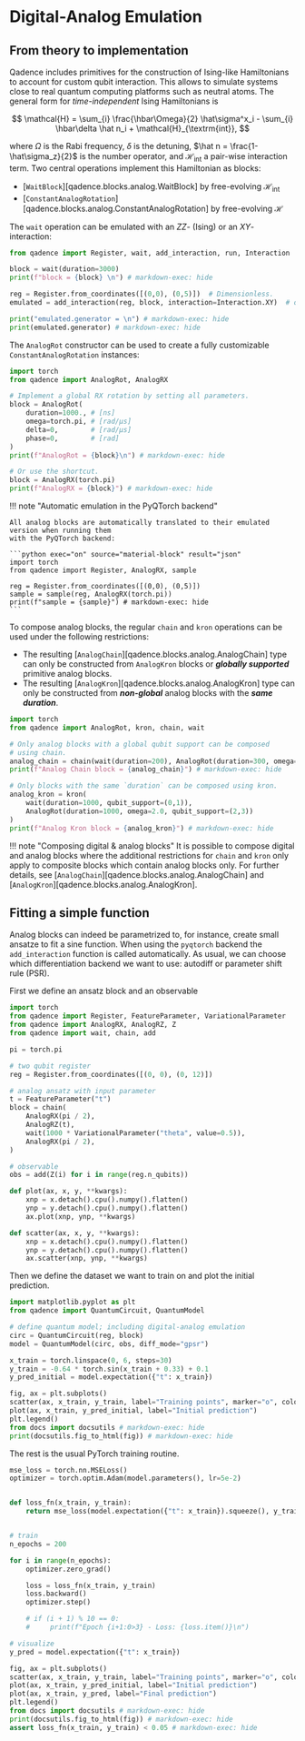 # Digital-Analog Emulation

## From theory to implementation

Qadence includes primitives for the construction of Ising-like
Hamiltonians to account for custom qubit interaction. This allows to
simulate systems close to real quantum computing platforms such as
neutral atoms. The general form for _time-independent_ Ising Hamiltonians is

$$
\mathcal{H} = \sum_{i} \frac{\hbar\Omega}{2} \hat\sigma^x_i - \sum_{i} \hbar\delta \hat n_i  + \mathcal{H}_{\textrm{int}},
$$

where $\Omega$ is the Rabi frequency, $\delta$ is the detuning, $\hat n = \frac{1-\hat\sigma_z}{2}$ is the number operator, and $\mathcal{H}_{\textrm{int}}$ a pair-wise interaction term. Two central operations implement this Hamiltonian as blocks:

- [`WaitBlock`][qadence.blocks.analog.WaitBlock] by free-evolving $\mathcal{H}_{\textrm{int}}$
- [`ConstantAnalogRotation`][qadence.blocks.analog.ConstantAnalogRotation] by free-evolving $\mathcal{H}$


The `wait` operation can be emulated with an $ZZ$- (Ising) or an $XY$-interaction:

```python exec="on" source="material-block" result="json"
from qadence import Register, wait, add_interaction, run, Interaction

block = wait(duration=3000)
print(f"block = {block} \n") # markdown-exec: hide

reg = Register.from_coordinates([(0,0), (0,5)])  # Dimensionless.
emulated = add_interaction(reg, block, interaction=Interaction.XY)  # or Interaction.ZZ for Ising.

print("emulated.generator = \n") # markdown-exec: hide
print(emulated.generator) # markdown-exec: hide
```

The `AnalogRot` constructor can be used to create a fully customizable `ConstantAnalogRotation` instances:

```python exec="on" source="material-block" result="json"
import torch
from qadence import AnalogRot, AnalogRX

# Implement a global RX rotation by setting all parameters.
block = AnalogRot(
    duration=1000., # [ns]
    omega=torch.pi, # [rad/μs]
    delta=0,        # [rad/μs]
    phase=0,        # [rad]
)
print(f"AnalogRot = {block}\n") # markdown-exec: hide

# Or use the shortcut.
block = AnalogRX(torch.pi)
print(f"AnalogRX = {block}") # markdown-exec: hide
```

!!! note "Automatic emulation in the PyQTorch backend"

    All analog blocks are automatically translated to their emulated version when running them
    with the PyQTorch backend:

    ```python exec="on" source="material-block" result="json"
    import torch
    from qadence import Register, AnalogRX, sample

    reg = Register.from_coordinates([(0,0), (0,5)])
	sample = sample(reg, AnalogRX(torch.pi))
    print(f"sample = {sample}") # markdown-exec: hide
    ```

To compose analog blocks, the regular `chain` and `kron` operations can be used under the following restrictions:

- The resulting [`AnalogChain`][qadence.blocks.analog.AnalogChain] type can only be constructed from `AnalogKron` blocks
  or _**globally supported**_ primitive analog blocks.
- The resulting [`AnalogKron`][qadence.blocks.analog.AnalogKron] type can only be constructed from _**non-global**_
  analog blocks with the _**same duration**_.

```python exec="on" source="material-block" result="json"
import torch
from qadence import AnalogRot, kron, chain, wait

# Only analog blocks with a global qubit support can be composed
# using chain.
analog_chain = chain(wait(duration=200), AnalogRot(duration=300, omega=2.0))
print(f"Analog Chain block = {analog_chain}") # markdown-exec: hide

# Only blocks with the same `duration` can be composed using kron.
analog_kron = kron(
    wait(duration=1000, qubit_support=(0,1)),
    AnalogRot(duration=1000, omega=2.0, qubit_support=(2,3))
)
print(f"Analog Kron block = {analog_kron}") # markdown-exec: hide
```

!!! note "Composing digital & analog blocks"
    It is possible to compose digital and analog blocks where the additional restrictions for `chain` and `kron`
    only apply to composite blocks which contain analog blocks only. For further details, see
    [`AnalogChain`][qadence.blocks.analog.AnalogChain] and [`AnalogKron`][qadence.blocks.analog.AnalogKron].

## Fitting a simple function

Analog blocks can indeed be parametrized to, for instance, create small ansatze to fit a sine function. When using the `pyqtorch` backend the
`add_interaction` function is called automatically. As usual, we can choose which
differentiation backend we want to use: autodiff or parameter shift rule (PSR).

First we define an ansatz block and an observable
```python exec="on" source="material-block" session="sin"
import torch
from qadence import Register, FeatureParameter, VariationalParameter
from qadence import AnalogRX, AnalogRZ, Z
from qadence import wait, chain, add

pi = torch.pi

# two qubit register
reg = Register.from_coordinates([(0, 0), (0, 12)])

# analog ansatz with input parameter
t = FeatureParameter("t")
block = chain(
    AnalogRX(pi / 2),
    AnalogRZ(t),
    wait(1000 * VariationalParameter("theta", value=0.5)),
    AnalogRX(pi / 2),
)

# observable
obs = add(Z(i) for i in range(reg.n_qubits))
```

```python exec="on" session="sin"
def plot(ax, x, y, **kwargs):
    xnp = x.detach().cpu().numpy().flatten()
    ynp = y.detach().cpu().numpy().flatten()
    ax.plot(xnp, ynp, **kwargs)

def scatter(ax, x, y, **kwargs):
    xnp = x.detach().cpu().numpy().flatten()
    ynp = y.detach().cpu().numpy().flatten()
    ax.scatter(xnp, ynp, **kwargs)
```

Then we define the dataset we want to train on and plot the initial prediction.
```python exec="on" source="material-block" html="1" result="json" session="sin"
import matplotlib.pyplot as plt
from qadence import QuantumCircuit, QuantumModel

# define quantum model; including digital-analog emulation
circ = QuantumCircuit(reg, block)
model = QuantumModel(circ, obs, diff_mode="gpsr")

x_train = torch.linspace(0, 6, steps=30)
y_train = -0.64 * torch.sin(x_train + 0.33) + 0.1
y_pred_initial = model.expectation({"t": x_train})

fig, ax = plt.subplots()
scatter(ax, x_train, y_train, label="Training points", marker="o", color="green")
plot(ax, x_train, y_pred_initial, label="Initial prediction")
plt.legend()
from docs import docsutils # markdown-exec: hide
print(docsutils.fig_to_html(fig)) # markdown-exec: hide
```

The rest is the usual PyTorch training routine.
```python exec="on" source="material-block" html="1" result="json" session="sin"
mse_loss = torch.nn.MSELoss()
optimizer = torch.optim.Adam(model.parameters(), lr=5e-2)


def loss_fn(x_train, y_train):
    return mse_loss(model.expectation({"t": x_train}).squeeze(), y_train)


# train
n_epochs = 200

for i in range(n_epochs):
    optimizer.zero_grad()

    loss = loss_fn(x_train, y_train)
    loss.backward()
    optimizer.step()

    # if (i + 1) % 10 == 0:
    #     print(f"Epoch {i+1:0>3} - Loss: {loss.item()}\n")

# visualize
y_pred = model.expectation({"t": x_train})

fig, ax = plt.subplots()
scatter(ax, x_train, y_train, label="Training points", marker="o", color="green")
plot(ax, x_train, y_pred_initial, label="Initial prediction")
plot(ax, x_train, y_pred, label="Final prediction")
plt.legend()
from docs import docsutils # markdown-exec: hide
print(docsutils.fig_to_html(fig)) # markdown-exec: hide
assert loss_fn(x_train, y_train) < 0.05 # markdown-exec: hide
```
